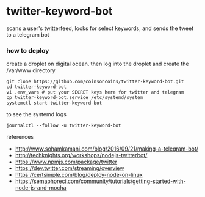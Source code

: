 # twitter-keyword-bot

scans a user's twitterfeed, looks for select keywords, and sends the tweet to a telegram bot

### how to deploy

create a droplet on digital ocean.  then log into the droplet and create the /var/www directory
``` 
git clone https://github.com/coinsoncoins/twitter-keyword-bot.git
cd twitter-keyword-bot
vi .env_vars # put your SECRET keys here for twitter and telegram
cp twitter-keyword-bot.service /etc/systemd/system
systemctl start twitter-keyword-bot
```
to see the systemd logs
```
journalctl --follow -u twitter-keyword-bot
```

references
- http://www.sohamkamani.com/blog/2016/09/21/making-a-telegram-bot/
- http://techknights.org/workshops/nodejs-twitterbot/
- https://www.npmjs.com/package/twitter
- https://dev.twitter.com/streaming/overview
- https://certsimple.com/blog/deploy-node-on-linux
- https://semaphoreci.com/community/tutorials/getting-started-with-node-js-and-mocha
